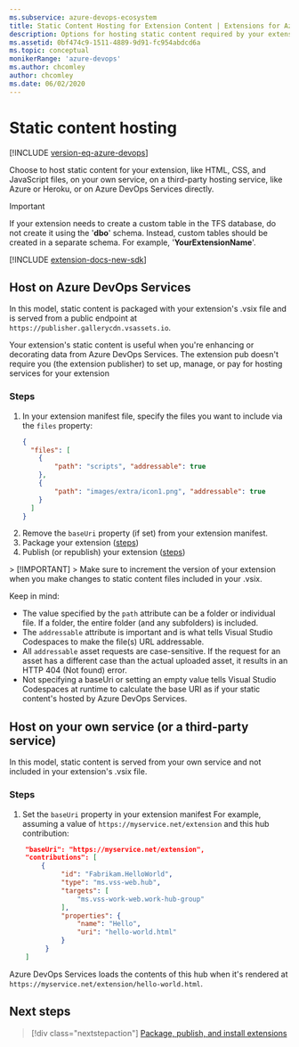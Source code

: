 ```yaml
---
ms.subservice: azure-devops-ecosystem
title: Static Content Hosting for Extension Content | Extensions for Azure DevOps Services
description: Options for hosting static content required by your extension.
ms.assetid: 0bf474c9-1511-4889-9d91-fc954abdcd6a
ms.topic: conceptual
monikerRange: 'azure-devops'
ms.author: chcomley
author: chcomley
ms.date: 06/02/2020
---
```


# Static content hosting

[!INCLUDE [version-eq-azure-devops](../../includes/version-eq-azure-devops.md)]

Choose to host static content for your extension, like HTML, CSS, and JavaScript files, on your own service, on a third-party hosting service, like Azure or Heroku, or on Azure DevOps Services directly.

>[!IMPORTANT]
>If your extension needs to create a custom table in the TFS database, do not create it using the '**dbo**' schema. Instead, custom
>tables should be created in a separate schema. For example, '**YourExtensionName**'.

[!INCLUDE [extension-docs-new-sdk](../../includes/extension-docs-new-sdk.md)]

## Host on Azure DevOps Services

In this model, static content is packaged with your extension's .vsix file and is served from a public endpoint at `https://publisher.gallerycdn.vsassets.io`. 

Your extension's static content is useful when you're enhancing or decorating data from Azure DevOps Services. The extension pub doesn't require you (the extension publisher) to set up, manage, or pay for hosting services for your extension

### Steps

1. In your extension manifest file, specify the files you want to include via the `files` property: 
   ```json
   {
     "files": [
       {
           "path": "scripts", "addressable": true
       },
       {
           "path": "images/extra/icon1.png", "addressable": true
       }
     ]
   }
   ```
2. Remove the `baseUri` property (if set) from your extension manifest.    
3. Package your extension ([steps](../publish/command-line.md))   
4. Publish (or republish) your extension ([steps](../publish/overview.md)) 

<div class="alert alert-danger">
> [!IMPORTANT]
> Make sure to increment the version of your extension when you make changes to static content files included in your .vsix.<br/></div> 

Keep in mind:

* The value specified by the `path` attribute can be a folder or individual file. If a folder, the entire folder (and any subfolders) is included.
* The `addressable` attribute is important and is what tells Visual Studio Codespaces to make the file(s) URL addressable.
* All `addressable` asset requests are case-sensitive. If the request for an asset has a different case than the actual uploaded asset, it results in an HTTP 404 (Not found) error.
* Not specifying a baseUri or setting an empty value tells Visual Studio Codespaces at runtime to calculate the base URI as if your static content's hosted by Azure DevOps Services.

## Host on your own service (or a third-party service)

In this model, static content is served from your own service and not included in your extension's .vsix file.

### Steps 

1. Set the `baseUri` property in your extension manifest  For example, assuming a value of `https://myservice.net/extension` and this hub contribution:

```json
    "baseUri": "https://myservice.net/extension",
    "contributions": [
        {
             "id": "Fabrikam.HelloWorld",
             "type": "ms.vss-web.hub",
             "targets": [
                 "ms.vss-work-web.work-hub-group"
             ],
             "properties": {
                 "name": "Hello",
                 "uri": "hello-world.html"
             }
         }
    ]
```

 Azure DevOps Services loads the contents of this hub when it's rendered at `https://myservice.net/extension/hello-world.html`.

## Next steps

> [!div class="nextstepaction"]
> [Package, publish, and install extensions](../publish/overview.md)
